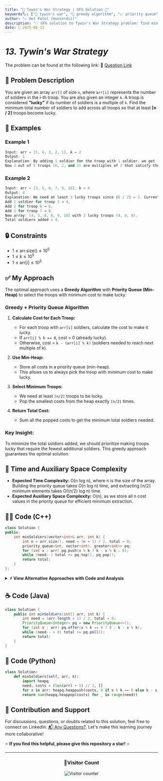 ```yaml
---
title: "🏹 Tywin's War Strategy | GFG Solution 🎯"
keywords🏷️: ["🏹 tywin's war", "🎯 greedy algorithm", "📈 priority queue", "🔢 modular arithmetic", "📘 GFG", "🏁 competitive programming", "📚 DSA"]
author: "✍️ Het Patel (Hunterdii)"
description: "✅ GFG solution to Tywin's War Strategy problem: find minimum soldiers to add to make at least ⌈n/2⌉ troops lucky using greedy approach with priority queue. 🚀"
date: 📅 2025-08-13
---
```


# *13. Tywin's War Strategy*

The problem can be found at the following link: 🔗 [Question Link](https://www.geeksforgeeks.org/problems/tywins-war-strategy0527/1)

## **🧩 Problem Description**

You are given an array `arr[]` of size `n`, where `arr[i]` represents the number of soldiers in the i-th troop. You are also given an integer `k`. A troop is considered **"lucky"** if its number of soldiers is a multiple of `k`. Find the minimum total number of soldiers to add across all troops so that at least **⌈n / 2⌉** troops become lucky.

## **📘 Examples**

### Example 1

```cpp
Input: arr = [5, 6, 3, 2, 1], k = 2
Output: 1
Explanation: By adding 1 soldier for the troop with 1 soldier, we get [5, 6, 3, 2, 2]. 
Now 3 out of 5 troops (6, 2, and 2) are multiples of 2 that satisfy the requirement.
```

### Example 2

```cpp
Input: arr = [3, 5, 6, 7, 9, 10], k = 4
Output: 4
Explanation: We need at least 3 lucky troops since ⌈6 / 2⌉ = 3. Currently, no troop is divisible by 4.
Add 1 soldier for troop 3 → 4,
Add 2 for troop 6 → 8,
Add 1 for troop 7 → 8.
New array: [4, 5, 8, 8, 9, 10] with 3 lucky troops (4, 8, 8).
Total soldiers added = 4.
```

## **🔒 Constraints**

* $1 \le \text{arr.size()} \le 10^5$
* $1 \le k \le 10^5$
* $1 \le \text{arr}[i] \le 10^5$

## **✅ My Approach**

The optimal approach uses a **Greedy Algorithm** with **Priority Queue (Min-Heap)** to select the troops with minimum cost to make lucky:

### **Greedy + Priority Queue Algorithm**

1. **Calculate Cost for Each Troop:**
   * For each troop with `arr[i]` soldiers, calculate the cost to make it lucky.
   * If `arr[i] % k == 0`, cost = 0 (already lucky).
   * Otherwise, cost = `k - (arr[i] % k)` (soldiers needed to reach next multiple of k).

2. **Use Min-Heap:**
   * Store all costs in a priority queue (min-heap).
   * This allows us to always pick the troop with minimum cost to make lucky.

3. **Select Minimum Troops:**
   * We need at least `⌈n/2⌉` troops to be lucky.
   * Pop the smallest costs from the heap exactly `⌈n/2⌉` times.

4. **Return Total Cost:**
   * Sum all the popped costs to get the minimum total soldiers needed.

### **Key Insight:**
To minimize the total soldiers added, we should prioritize making troops lucky that require the fewest additional soldiers. This greedy approach guarantees the optimal solution.

## 📝 Time and Auxiliary Space Complexity

* **Expected Time Complexity:** O(n log n), where n is the size of the array. Building the priority queue takes O(n log n) time, and extracting ⌈n/2⌉ minimum elements takes O((n/2) log n) time.
* **Expected Auxiliary Space Complexity:** O(n), as we store all n cost values in the priority queue for efficient minimum extraction.

## **🧑‍💻 Code (C++)**

```cpp
class Solution {
public:
    int minSoldiers(vector<int>& arr, int k) {
        int n = arr.size(), need = (n + 1) / 2, total = 0;
        priority_queue<int, vector<int>, greater<int>> pq;
        for (int x : arr) pq.push(x % k ? k - x % k : 0);
        while (need--) total += pq.top(), pq.pop();
        return total;
    }
};
```

<details>
<summary><b>⚡ View Alternative Approaches with Code and Analysis</b></summary>

## 📊 **2️⃣ Vector Sort Approach**

### 💡 Algorithm Steps:

1. Calculate cost for each soldier to reach nearest multiple of k
2. Store all costs in a vector and sort in ascending order
3. Sum the smallest (n+1)/2 costs for minimum total cost
4. Return the accumulated sum as the final answer

```cpp
class Solution {
public:
    int minSoldiers(vector<int>& arr, int k) {
        vector<int> costs;
        int need = (arr.size() + 1) / 2;
        for (int x : arr) costs.push_back(x % k ? k - x % k : 0);
        nth_element(costs.begin(), costs.begin() + need - 1, costs.end());
        return accumulate(costs.begin(), costs.begin() + need, 0);
    }
};
```

### 📝 **Complexity Analysis:**

* **Time:** ⏱️ O(n) - Using nth_element for partial sorting
* **Auxiliary Space:** 💾 O(n) - Additional vector for costs

### ✅ **Why This Approach?**

* Uses nth_element for better average performance
* More memory efficient than priority queue
* Cleaner code with STL algorithms

## 📊 **3️⃣ In-Place Modification**

### 💡 Algorithm Steps:

1. Modify the original array to store costs directly
2. Use partial_sort to get only the required smallest elements
3. Sum the first (n+1)/2 elements after partial sorting
4. Achieve space optimization by reusing input array

```cpp
class Solution {
public:
    int minSoldiers(vector<int>& arr, int k) {
        int n = arr.size(), need = (n + 1) / 2;
        for (int& x : arr) x = x % k ? k - x % k : 0;
        partial_sort(arr.begin(), arr.begin() + need, arr.end());
        return accumulate(arr.begin(), arr.begin() + need, 0);
    }
};
```

### 📝 **Complexity Analysis:**

* **Time:** ⏱️ O(n log need) - Partial sorting optimization
* **Auxiliary Space:** 💾 O(1) - In-place modification

### ✅ **Why This Approach?**

* Space optimal with O(1) auxiliary space
* Faster than full sorting for small need values
* Modifies input which may be acceptable in some contexts

## 🆚 **🔍 Comparison of Approaches**

| 🚀 **Approach**                    | ⏱️ **Time Complexity** | 💾 **Space Complexity** | ✅ **Pros**                        | ⚠️ **Cons**                           |
| ---------------------------------- | ---------------------- | ----------------------- | --------------------------------- | ------------------------------------- |
| 🏷️ **Priority Queue**             | 🟢 O(n log n)          | 🟡 O(n)                 | 🚀 Clean heap operations          | 💾 Extra space for queue             |
| 🔍 **Vector Sort**                 | 🟢 O(n)                | 🟡 O(n)                 | ⚡ Optimal average time           | 💾 Additional vector storage         |
| 📊 **In-Place**                   | 🟢 O(n log need)       | 🟢 O(1)                 | 💾 Space efficient               | 🔧 Modifies input array              |

### 🏆 **Best Choice Recommendation**

| 🎯 **Scenario**                                    | 🎖️ **Recommended Approach**          | 🔥 **Performance Rating** |
| -------------------------------------------------- | ------------------------------------- | ------------------------- |
| 🏅 **Optimal time complexity**                        | 🥇 **Vector Sort (nth_element)**     | ★★★★★                     |
| 📖 **Readability priority**                           | 🥈 **Priority Queue**                | ★★★★☆                     |
| 🔧 **Memory constraints**                             | 🥉 **In-Place Modification**         | ★★★★☆                     |

</details>

## **☕ Code (Java)**

```java
class Solution {
    public int minSoldiers(int[] arr, int k) {
        int need = (arr.length + 1) / 2, total = 0;
        PriorityQueue<Integer> pq = new PriorityQueue<>();
        for (int x : arr) pq.offer(x % k == 0 ? 0 : k - x % k);
        while (need-- > 0) total += pq.poll();
        return total;
    }
}
```

## **🐍 Code (Python)**

```python
class Solution:
    def minSoldiers(self, arr, k):
        import heapq
        need, costs = (len(arr) + 1) // 2, []
        for x in arr: heapq.heappush(costs, 0 if x % k == 0 else k - x % k)
        return sum(heapq.heappop(costs) for _ in range(need))
```

## 🧠 Contribution and Support

For discussions, questions, or doubts related to this solution, feel free to connect on LinkedIn: [📬 Any Questions?](https://www.linkedin.com/in/patel-hetkumar-sandipbhai-8b110525a/). Let's make this learning journey more collaborative!

⭐ **If you find this helpful, please give this repository a star!** ⭐

---

<div align="center">
  <h3><b>📍Visitor Count</b></h3>
</div>

<p align="center">
  <img src="https://visitor-badge.laobi.icu/badge?page_id=Hunterdii.GeeksforGeeks-POTD" alt="Visitor counter" />
</p>
